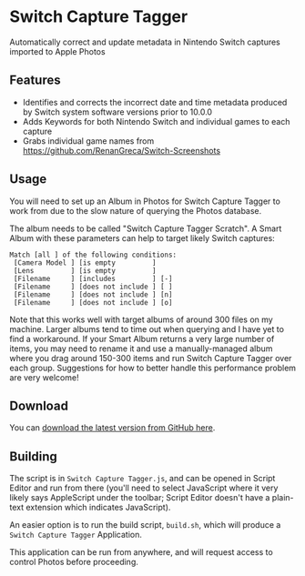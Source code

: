 # Switch Capture Tagger

Automatically correct and update metadata in Nintendo Switch captures imported to Apple Photos

## Features

- Identifies and corrects the incorrect date and time metadata produced by Switch system software versions prior to 10.0.0
- Adds Keywords for both Nintendo Switch and individual games to each capture
- Grabs individual game names from <https://github.com/RenanGreca/Switch-Screenshots>

## Usage

You will need to set up an Album in Photos for Switch Capture Tagger to work from due to the slow nature of querying the Photos database.

The album needs to be called "Switch Capture Tagger Scratch". A Smart Album with these parameters can help to target likely Switch captures:

    Match [all ] of the following conditions:
     [Camera Model ] [is empty         ]
     [Lens         ] [is empty         ]
     [Filename     ] [includes         ] [-]
     [Filename     ] [does not include ] [ ]
     [Filename     ] [does not include ] [n]
     [Filename     ] [does not include ] [o]

Note that this works well with target albums of around 300 files on my machine. Larger albums tend to time out when querying and I have yet to find a workaround. If your Smart Album returns a very large number of items, you may need to rename it and use a manually-managed album where you drag around 150-300 items and run Switch Capture Tagger over each group. Suggestions for how to better handle this performance problem are very welcome!

## Download

You can [download the latest version from GitHub here](https://github.com/ticky/switch-capture-tagger/releases/latest).

## Building

The script is in `Switch Capture Tagger.js`, and can be opened in Script Editor and run from there (you'll need to select JavaScript where it very likely says AppleScript under the toolbar; Script Editor doesn't have a plain-text extension which indicates JavaScript).

An easier option is to run the build script, `build.sh`, which will produce a `Switch Capture Tagger` Application.

This application can be run from anywhere, and will request access to control Photos before proceeding.
